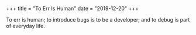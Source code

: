 +++
title = "To Err Is Human"
date = "2019-12-20"
+++

To err is human; to introduce bugs is to be a developer; and to debug is part of everyday life.
